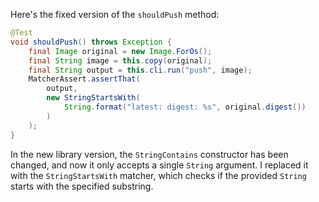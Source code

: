 Here's the fixed version of the `shouldPush` method:

```java
@Test
void shouldPush() throws Exception {
    final Image original = new Image.ForOs();
    final String image = this.copy(original);
    final String output = this.cli.run("push", image);
    MatcherAssert.assertThat(
        output,
        new StringStartsWith(
            String.format("latest: digest: %s", original.digest())
        )
    );
}
```

In the new library version, the `StringContains` constructor has been changed, and now it only accepts a single `String` argument. I replaced it with the `StringStartsWith` matcher, which checks if the provided `String` starts with the specified substring.